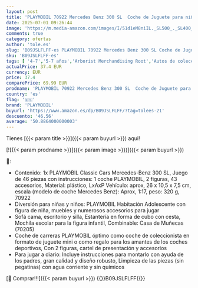 ```yaml
---
layout: post
title: 'PLAYMOBIL 70922 Mercedes Benz 300 SL  Coche de Juguete para niños y Adultos  A Partir de 5 a 99 años'
date: 2025-07-01 09:26:44
image: 'https://m.media-amazon.com/images/I/51d1eM8niIL._SL500_._SL400_.jpg'
comments: true
category: ofertas
author: 'tole.es'
slug: 'B09JSLFLFF-es PLAYMOBIL 70922 Mercedes Benz 300 SL Coche de Juguete para...'
sku: 'B09JSLFLFF-es'
tags: [ '4-7','5-7 años','Arborist Merchandising Root','Autos de colección','CML-Toys','Coches y coches de carreras de juguete para niños','Conjuntos de figuras de juguete','Juegos, juguetes y coleccionables para niños grandes','Juguetes','Juguetes y juegos','Muñecos y figuras','Self Service','Special Features Stores','Top brands in Toys','Toys & Figures','Toys All','Vehículos de juguete para niños','b6d17eda-2c26-45ed-a098-453a9f96e839_0','b6d17eda-2c26-45ed-a098-453a9f96e839_1101','b6d17eda-2c26-45ed-a098-453a9f96e839_2301','b6d17eda-2c26-45ed-a098-453a9f96e839_2501','b6d17eda-2c26-45ed-a098-453a9f96e839_6301','b6d17eda-2c26-45ed-a098-453a9f96e839_6501','b6d17eda-2c26-45ed-a098-453a9f96e839_7701','playmobil','¡Disfruta de tu cupón navideño en Juguetes! Ahorra hasta un 30%','🇪🇸', ]
actualPrice: 37.4 EUR
currency: EUR
price: 37.4
comparePrice: 69.99 EUR
prodname: 'PLAYMOBIL 70922 Mercedes Benz 300 SL  Coche de Juguete para niños y Adultos  A Partir de 5 a 99 años'
country: 'es'
flag: '🇪🇸'
brand: 'PLAYMOBIL'
buyurl: 'https://www.amazon.es/dp/B09JSLFLFF/?tag=tolees-21'
descuento: '46.56'
average: '50.8864000000003'
---
```


Tienes [{{< param title >}}]({{< param buyurl >}}) aqui!

[![{{< param prodname >}}]({{< param image >}})]({{< param buyurl >}})

🔎:

- Contenido: 1x PLAYMOBIL Classic Cars Mercedes-Benz 300 SL, Juego de 46 piezas con instrucciones: 1 coche PLAYMOBIL, 2 figuras, 43 accesorios, Material: plástico, LxAxP Vehículo: aprox, 26 x 10,5 x 7,5 cm, escala (modelo de coche Mercedes Benz): Aprox, 1:17, peso: 320 g, 70922
- Diversión para niñas y niños: PLAYMOBIL Habitación Adolescente con figura de niña, muebles y numerosos accesorios para jugar
- Sofá cama, escritorio y silla, Estantería en forma de cubo con cesta, Mochila escolar para la figura infantil, Combinable: Casa de Muñecas (70205)
- Coche de carreras PLAYMOBIL óptimo como coche de coleccionista en formato de juguete mini o como regalo para los amantes de los coches deportivos, Con 2 figuras, cartel de presentación y accesorios
- Para jugar a diario: Incluye instrucciones para montarlo con ayuda de los padres, gran calidad y diseño robusto, Limpieza de las piezas (sin pegatinas) con agua corriente y sin químicos

[🛒 Comprar!!!]({{< param buyurl >}})
{{<world>}}B09JSLFLFF{{</world>}}
